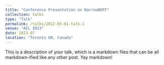 ```yaml
---
title: "Conference Presentation on NarrowBERT"
collection: talks
type: "Talk"
permalink: /talks/2012-03-01-talk-1
venue: "ACL 2023"
date: 2023-07
location: "Toronto ON, Canada"
---
```


This is a description of your talk, which is a markdown files that can be all markdown-ified like any other post. Yay markdown!
